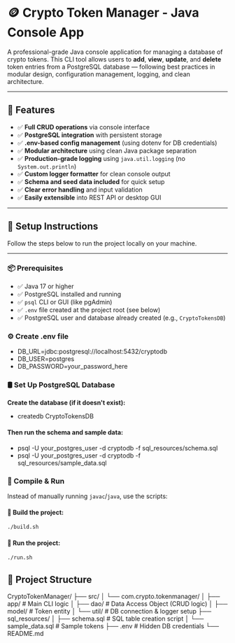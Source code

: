 # 🪙 Crypto Token Manager - Java Console App

A professional-grade Java console application for managing a database of crypto tokens. This CLI tool allows users to **add**, **view**, **update**, and **delete** token entries from a PostgreSQL database — following best practices in modular design, configuration management, logging, and clean architecture.

---

## 🚀 Features

- ✅ **Full CRUD operations** via console interface
- ✅ **PostgreSQL integration** with persistent storage
- ✅ **.env-based config management** (using dotenv for DB credentials)
- ✅ **Modular architecture** using clean Java package separation
- ✅ **Production-grade logging** using `java.util.logging` (no `System.out.println`)
- ✅ **Custom logger formatter** for clean console output
- ✅ **Schema and seed data included** for quick setup
- ✅ **Clear error handling** and input validation
- ✅ **Easily extensible** into REST API or desktop GUI

---

## 🔧 Setup Instructions

Follow the steps below to run the project locally on your machine.

---

### 📦 Prerequisites

- ✅ Java 17 or higher
- ✅ PostgreSQL installed and running
- ✅ `psql` CLI or GUI (like pgAdmin)
- ✅ `.env` file created at the project root (see below)
- ✅ PostgreSQL user and database already created (e.g., `CryptoTokensDB`)

### ⚙️ Create .env file

- DB_URL=jdbc:postgresql://localhost:5432/cryptodb
- DB_USER=postgres
- DB_PASSWORD=your_password_here

### 🛢️ Set Up PostgreSQL Database

**Create the database (if it doesn't exist):**

- createdb CryptoTokensDB

#### Then run the schema and sample data:

- psql -U your_postgres_user -d cryptodb -f sql_resources/schema.sql
- psql -U your_postgres_user -d cryptodb -f sql_resources/sample_data.sql

### 🔨 Compile & Run

Instead of manually running `javac`/`java`, use the scripts:

#### 🔧 Build the project:

```bash
./build.sh
```

#### 🚀 Run the project:

```bash
./run.sh
```

## 📁 Project Structure

CryptoTokenManager/
├── src/
│ └── com.crypto.tokenmanager/
│ ├── app/ # Main CLI logic
│ ├── dao/ # Data Access Object (CRUD logic)
│ ├── model/ # Token entity
│ └── util/ # DB connection & logger setup
├── sql_resources/
│ ├── schema.sql # SQL table creation script
│ └── sample_data.sql # Sample tokens
├── .env # Hidden DB credentials
└── README.md

```

```

